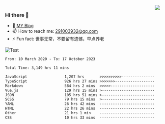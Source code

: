 <img align='right' src='https://github-readme-stats.vercel.app/api?username=niaogege&show_icons=true&theme=radical'/>

### Hi there 👋

- 🌱 [MY Blog](https://bythewayer.com/)
- 📫 How to reach me: 291003932@qq.com
- ⚡ Fun fact:  世事无常，不要留有遗憾，早点养老

![Test](https://github-readme-stats.vercel.app/api/top-langs/?username=niaogege&layout=compact)

<!--START_SECTION:waka-->

```txt
From: 10 March 2020 - To: 17 October 2023

Total Time: 3,149 hrs 11 mins

JavaScript                 1,207 hrs       >>>>>>>>>>---------------   38.33 %
TypeScript                 926 hrs 27 mins >>>>>>>------------------   29.42 %
Markdown                   584 hrs 2 mins  >>>>>--------------------   18.55 %
Vue.js                     129 hrs 15 mins >------------------------   04.10 %
JSON                       105 hrs 51 mins >------------------------   03.36 %
SCSS                       79 hrs 15 mins  >------------------------   02.52 %
YAML                       26 hrs 42 mins  -------------------------   00.85 %
HTML                       22 hrs 26 mins  -------------------------   00.71 %
Other                      21 hrs 1 min    -------------------------   00.67 %
CSS                        10 hrs 33 mins  -------------------------   00.34 %
```

<!--END_SECTION:waka-->
